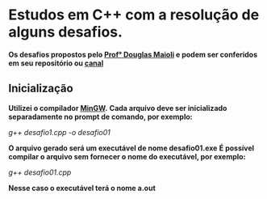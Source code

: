 # Estudos em C++ com a resolução de alguns desafios.

**Os desafios propostos pelo [Prof° Douglas Maioli](https://github.com/professordouglasmaioli) e podem ser conferidos em seu repositório ou [canal](https://www.youtube.com/channel/UC_Ed5ksOnDgmpUdK81z81gw)** 

## Inicialização
**Utilizei o compilador [MinGW](https://sourceforge.net/projects/mingw-w64/).** 
**Cada arquivo deve ser inicializado separadamente no prompt de comando, por exemplo:**

*g++ desafio1.cpp -o desafio01*

**O arquivo gerado será um executável de nome desafio01.exe**
**É possível compilar o arquivo sem fornecer o nome do executável, por exemplo:**

*g++ desafio01.cpp*

**Nesse caso o executável terá o nome a.out**

